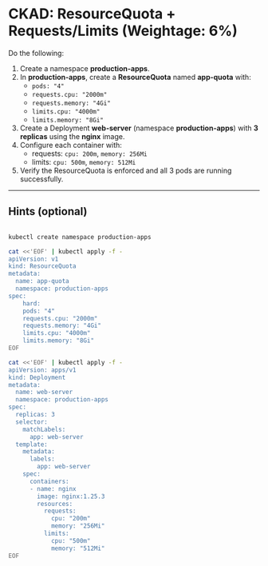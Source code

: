 # CKAD: ResourceQuota + Requests/Limits (Weightage: 6%)

Do the following:

1. Create a namespace **production-apps**.
2. In **production-apps**, create a **ResourceQuota** named **app-quota** with:
   - `pods: "4"`
   - `requests.cpu: "2000m"`
   - `requests.memory: "4Gi"`
   - `limits.cpu: "4000m"`
   - `limits.memory: "8Gi"`
3. Create a Deployment **web-server** (namespace **production-apps**) with **3 replicas** using the **nginx** image.
4. Configure each container with:
   - requests: `cpu: 200m`, `memory: 256Mi`
   - limits: `cpu: 500m`, `memory: 512Mi`
5. Verify the ResourceQuota is enforced and all 3 pods are running successfully.

---

## Hints (optional)
```bash

kubectl create namespace production-apps

cat <<'EOF' | kubectl apply -f -
apiVersion: v1
kind: ResourceQuota
metadata:
  name: app-quota
  namespace: production-apps
spec:
    hard:
    pods: "4"
    requests.cpu: "2000m"
    requests.memory: "4Gi"
    limits.cpu: "4000m"
    limits.memory: "8Gi"
EOF

```  

```bash
cat <<'EOF' | kubectl apply -f -
apiVersion: apps/v1
kind: Deployment
metadata:
  name: web-server
  namespace: production-apps
spec:
  replicas: 3
  selector:
    matchLabels:
      app: web-server
  template:
    metadata:
      labels:
        app: web-server
    spec:
      containers:
      - name: nginx
        image: nginx:1.25.3
        resources:
          requests:
            cpu: "200m"
            memory: "256Mi"
          limits:
            cpu: "500m"
            memory: "512Mi"
EOF
```
